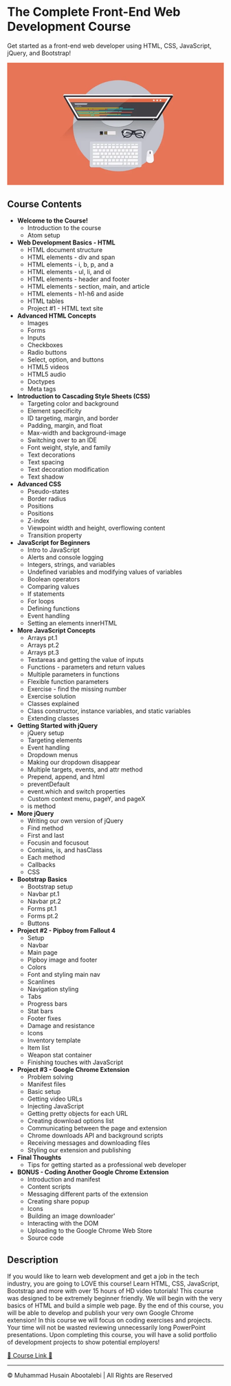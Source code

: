 <!-- ©©©©©©©©©©©©©©©©©©©©©©©© All Rights Are Reserved By Muhammad Husain Abootalebi ©©©©©©©©©©©©©©©©©©©©©©©©©©©©©©©©©© -->

# The Complete Front-End Web Development Course

Get started as a front-end web developer using HTML, CSS, JavaScript, jQuery, and Bootstrap!

![The Complete Front-End Web Development Course](../../assets/Courses/Course%20Covers/4%20-%201%20-%20The%20Complete%20Front-End%20Web%20Development%20Course.webp)

## Course Contents

- **Welcome to the Course!**
  - Introduction to the course
  - Atom setup
- **Web Development Basics - HTML**
  - HTML document structure
  - HTML elements - div and span
  - HTML elements - i, b, p, and a
  - HTML elements - ul, li, and ol
  - HTML elements - header and footer
  - HTML elements - section, main, and article
  - HTML elements - h1-h6 and aside
  - HTML tables
  - Project #1 - HTML text site
- **Advanced HTML Concepts**
  - Images
  - Forms
  - Inputs
  - Checkboxes
  - Radio buttons
  - Select, option, and buttons
  - HTML5 videos
  - HTML5 audio
  - Doctypes
  - Meta tags
- **Introduction to Cascading Style Sheets (CSS)**
  - Targeting color and background
  - Element specificity
  - ID targeting, margin, and border
  - Padding, margin, and float
  - Max-width and background-image
  - Switching over to an IDE
  - Font weight, style, and family
  - Text decorations
  - Text spacing
  - Text decoration modification
  - Text shadow
- **Advanced CSS**
  - Pseudo-states
  - Border radius
  - Positions
  - Positions
  - Z-index
  - Viewpoint width and height, overflowing content
  - Transition property
- **JavaScript for Beginners**
  - Intro to JavaScript
  - Alerts and console logging
  - Integers, strings, and variables
  - Undefined variables and modifying values of variables
  - Boolean operators
  - Comparing values
  - If statements
  - For loops
  - Defining functions
  - Event handling
  - Setting an elements innerHTML
- **More JavaScript Concepts**
  - Arrays pt.1
  - Arrays pt.2
  - Arrays pt.3
  - Textareas and getting the value of inputs
  - Functions - parameters and return values
  - Multiple parameters in functions
  - Flexible function parameters
  - Exercise - find the missing number
  - Exercise solution
  - Classes explained
  - Class constructor, instance variables, and static variables
  - Extending classes
- **Getting Started with jQuery**
  - jQuery setup
  - Targeting elements
  - Event handling
  - Dropdown menus
  - Making our dropdown disappear
  - Multiple targets, events, and attr method
  - Prepend, append, and html
  - preventDefault
  - event.which and switch properties
  - Custom context menu, pageY, and pageX
  - is method
- **More jQuery**
  - Writing our own version of jQuery
  - Find method
  - First and last
  - Focusin and focusout
  - Contains, is, and hasClass
  - Each method
  - Callbacks
  - CSS
- **Bootstrap Basics**
  - Bootstrap setup
  - Navbar pt.1
  - Navbar pt.2
  - Forms pt.1
  - Forms pt.2
  - Buttons
- **Project #2 - Pipboy from Fallout 4**
  - Setup
  - Navbar
  - Main page
  - Pipboy image and footer
  - Colors
  - Font and styling main nav
  - Scanlines
  - Navigation styling
  - Tabs
  - Progress bars
  - Stat bars
  - Footer fixes
  - Damage and resistance
  - Icons
  - Inventory template
  - Item list
  - Weapon stat container
  - Finishing touches with JavaScript
- **Project #3 - Google Chrome Extension**
  - Problem solving
  - Manifest files
  - Basic setup
  - Getting video URLs
  - Injecting JavaScript
  - Getting pretty objects for each URL
  - Creating download options list
  - Communicating between the page and extension
  - Chrome downloads API and background scripts
  - Receiving messages and downloading files
  - Styling our extension and publishing
- **Final Thoughts**
  - Tips for getting started as a professional web developer
- **BONUS - Coding Another Google Chrome Extension**
  - Introduction and manifest
  - Content scripts
  - Messaging different parts of the extension
  - Creating share popup
  - Icons
  - Building an image downloader'
  - Interacting with the DOM
  - Uploading to the Google Chrome Web Store
  - Source code

## Description

If you would like to learn web development and get a job in the tech industry, you are going to LOVE this course! Learn HTML, CSS, JavaScript, Bootstrap and more with over 15 hours of HD video tutorials! This course was designed to be extremely beginner friendly. We will begin with the very basics of HTML and build a simple web page. By the end of this course, you will be able to develop and publish your very own Google Chrome extension! In this course we will focus on coding exercises and projects. Your time will not be wasted reviewing unnecessarily long PowerPoint presentations. Upon completing this course, you will have a solid portfolio of development projects to show potential employers!

[🔗 Course Link 🔗](https://www.udemy.com/course/front-end-web-development/?srsltid=AfmBOoq45FP4R8722cuLm4u6zYjn0paY7mzyUWzJm1HSObkZfv8CIBbW&couponCode=ST3MT200225A#instructor-2)

---

© Muhammad Husain Abootalebi | All Rights are Reserved

<!-- ©©©©©©©©©©©©©©©©©©©©©©©© All Rights Are Reserved By Muhammad Husain Abootalebi ©©©©©©©©©©©©©©©©©©©©©©©©©©©©©©©©©© -->
